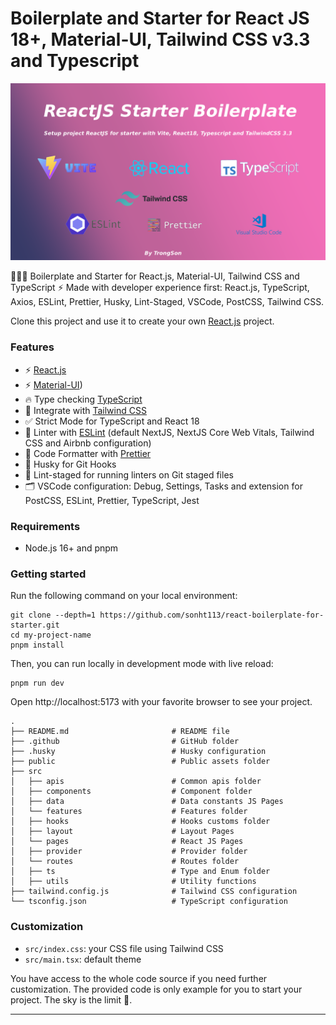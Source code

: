 # Boilerplate and Starter for React JS 18+, Material-UI, Tailwind CSS v3.3 and Typescript

<p align="center">
<img src="public/assets/imgs/banner.png?raw=true" alt="React js starter banner" />
</p>

🚀🚀🚀 Boilerplate and Starter for React.js, Material-UI, Tailwind CSS and TypeScript ⚡️ Made with developer experience first: React.js, TypeScript, Axios, ESLint, Prettier, Husky, Lint-Staged, VSCode, PostCSS, Tailwind CSS.

Clone this project and use it to create your own [React.js](https://nextjs.org) project.

### Features

- ⚡ [React.js](https://react.dev/)
- ⚡ [Material-UI](https://mui.com/))
- 🔥 Type checking [TypeScript](https://www.typescriptlang.org)
- 💎 Integrate with [Tailwind CSS](https://tailwindcss.com)
- ✅ Strict Mode for TypeScript and React 18
- 📏 Linter with [ESLint](https://eslint.org) (default NextJS, NextJS Core Web Vitals, Tailwind CSS and Airbnb configuration)
- 💖 Code Formatter with [Prettier](https://prettier.io)
- 🦊 Husky for Git Hooks
- 🚫 Lint-staged for running linters on Git staged files
- 🗂 VSCode configuration: Debug, Settings, Tasks and extension for PostCSS, ESLint, Prettier, TypeScript, Jest

### Requirements

- Node.js 16+ and pnpm

### Getting started

Run the following command on your local environment:

```shell
git clone --depth=1 https://github.com/sonht113/react-boilerplate-for-starter.git
cd my-project-name
pnpm install
```

Then, you can run locally in development mode with live reload:

```shell
pnpm run dev
```

Open http://localhost:5173 with your favorite browser to see your project.

```shell
.
├── README.md                       # README file
├── .github                         # GitHub folder
├── .husky                          # Husky configuration
├── public                          # Public assets folder
├── src
│   ├── apis                        # Common apis folder
│   ├── components                  # Component folder
│   ├── data                        # Data constants JS Pages
│   └── features                    # Features folder
│   ├── hooks                       # Hooks customs folder
│   ├── layout                      # Layout Pages
│   └── pages                       # React JS Pages
│   ├── provider                    # Provider folder
│   └── routes                      # Routes folder
│   ├── ts                          # Type and Enum folder
│   ├── utils                       # Utility functions
├── tailwind.config.js              # Tailwind CSS configuration
└── tsconfig.json                   # TypeScript configuration
```

### Customization

- `src/index.css`: your CSS file using Tailwind CSS
- `src/main.tsx`: default theme

You have access to the whole code source if you need further customization. The provided code is only example for you to start your project. The sky is the limit 🚀.

---
